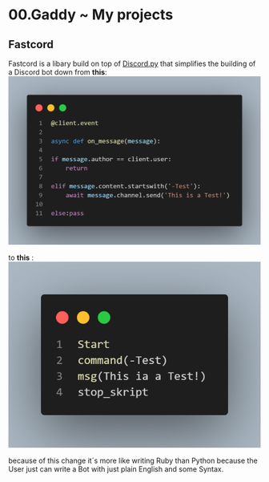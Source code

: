 # 00.Gaddy ~ My projects

## Fastcord
Fastcord is a libary build on top of [Discord.py](https://github.com/Rapptz/discord.py) that simplifies the building of a Discord bot down from **this**:
![Screenshot](Example.png)

to **this** :
![Screenshot](Example2.png)

because of this change it´s more like writing Ruby than Python because the User just can write a Bot with just plain English and some Syntax.

